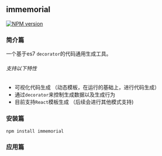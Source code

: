## immemorial

[![NPM version][npm-image]][npm-url]


### 简介篇

一个基于es7 `decorator`的代码通用生成工具。

###### 支持以下特性

- 可视化代码生成 （动态模板，在运行的基础上，进行代码生成）
- 通过`decorator`来控制生成数据以及生成行为
- 目前支持`React`模板生成 （后续会进行其他模式支持)

### 安装篇

    npm install immemorial
     
### 应用篇

[npm-url]: https://www.npmjs.com/package/immemorial
[npm-image]: https://img.shields.io/npm/v/immemorial.svg
